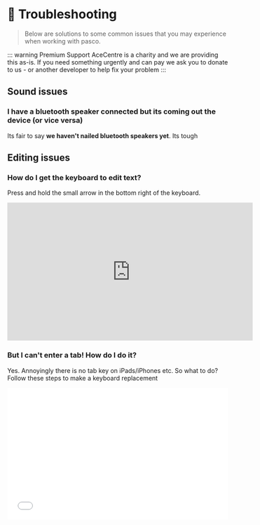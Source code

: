 # 🤔 Troubleshooting

> Below are solutions to some common issues that you may experience when working with pasco.

::: warning Premium Support
AceCentre is a charity and we are providing this as-is. If you need something urgently and can pay we ask you to donate to us - or another developer to help fix your problem
:::

## Sound issues

### I have a bluetooth speaker connected but its coming out the device (or vice versa)

Its fair to say **we haven't nailed bluetooth speakers yet**. Its tough

## Editing issues

### How do I get the keyboard to edit text? 

Press and hold the small arrow in the bottom right of the keyboard. 

<iframe width="560" height="315" src="https://www.youtube.com/embed/JkphCUnpTeA" frameborder="0" allow="accelerometer; autoplay; encrypted-media; gyroscope; picture-in-picture" allowfullscreen></iframe> 

### But I can't enter a tab! How do I do it?

Yes. Annoyingly there is no tab key on iPads/iPhones etc. So what to do? Follow these steps to make a keyboard replacement

<iframe width="100%" height="300" src="//jsfiddle.net/willwade/am5kvfq9/28/embedded/result/" allowfullscreen="allowfullscreen" allowpaymentrequest frameborder="0"></iframe>

